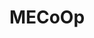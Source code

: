 ---
title: MECoOp
crosslinks:
- masseffect
- xkcd
- excgarated
- dragonage
- THE_PACK
- '2013'
- AskReddit
- MeanJokes
- Vermintide
- hacking
- Warthunder
- Fireteams
- gatekeeping
- ArcherFX
- perfectloops
- ShareYourRyders
- gildedawards
- causeWhyNotMate
- thedivision
---